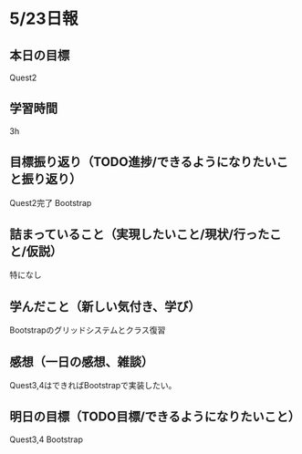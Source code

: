 # 5/23日報
## 本日の目標
Quest2
## 学習時間
3h
## 目標振り返り（TODO進捗/できるようになりたいこと振り返り）
Quest2完了
Bootstrap
## 詰まっていること（実現したいこと/現状/行ったこと/仮説）
特になし
## 学んだこと（新しい気付き、学び）
Bootstrapのグリッドシステムとクラス復習
## 感想（一日の感想、雑談）
Quest3,4はできればBootstrapで実装したい。
## 明日の目標（TODO目標/できるようになりたいこと）
Quest3,4
Bootstrap
